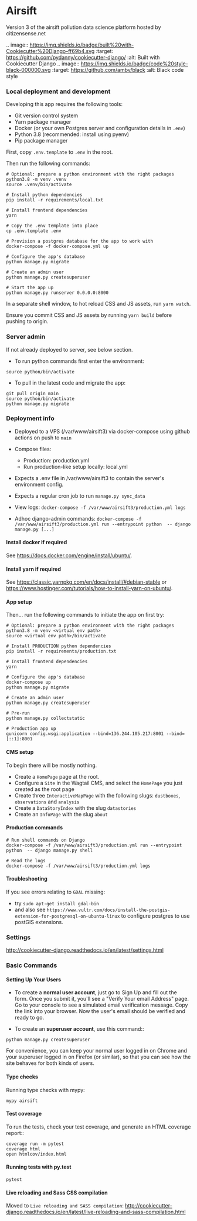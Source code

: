 # Airsift

Version 3 of the airsift pollution data science platform hosted by citizensense.net 

.. image:: https://img.shields.io/badge/built%20with-Cookiecutter%20Django-ff69b4.svg
     :target: https://github.com/pydanny/cookiecutter-django/
     :alt: Built with Cookiecutter Django
.. image:: https://img.shields.io/badge/code%20style-black-000000.svg
     :target: https://github.com/ambv/black
     :alt: Black code style

### Local deployment and development

Developing this app requires the following tools:

- Git version control system
- Yarn package manager
- Docker (or your own Postgres server and configuration details in `.env`)
- Python 3.8 (recommended: install using pyenv)
- Pip package manager

First, copy `.env.template` to `.env` in the root.

Then run the following commands:

```shell
# Optional: prepare a python environment with the right packages
python3.8 -m venv .venv
source .venv/bin/activate

# Install python dependencies
pip install -r requirements/local.txt

# Install frontend dependencies
yarn

# Copy the .env template into place
cp .env.template .env

# Provision a postgres database for the app to work with
docker-compose -f docker-compose.yml up

# Configure the app's database
python manage.py migrate

# Create an admin user
python manage.py createsuperuser

# Start the app up
python manage.py runserver 0.0.0.0:8000
```

In a separate shell window, to hot reload CSS and JS assets, run `yarn watch`.

Ensure you commit CSS and JS assets by running `yarn build` before pushing to origin.

### Server admin

If not already deployed to server, see below section.

- To run python commands first enter the environment:

```
source python/bin/activate
```

- To pull in the latest code and migrate the app:

```
git pull origin main
source python/bin/activate
python manage.py migrate
```

### Deployment info

- Deployed to a VPS (/var/www/airsift3) via docker-compose using github actions on push to `main`

- Compose files:
  - Production: production.yml
  - Run production-like setup locally: local.yml

- Expects a .env file in /var/www/airsift3 to contain the server's environment config.

- Expects a regular cron job to run `manage.py sync_data`

- View logs: `docker-compose -f /var/www/airsift3/production.yml logs`

- Adhoc django-admin commands: `docker-compose -f /var/www/airsift3/production.yml run --entrypoint python  -- django manage.py [...]`

#### Install docker if required

See https://docs.docker.com/engine/install/ubuntu/.

#### Install yarn if required
 See https://classic.yarnpkg.com/en/docs/install/#debian-stable or https://www.hostinger.com/tutorials/how-to-install-yarn-on-ubuntu/.

#### App setup

Then... run the following commands to initiate the app on first try:

```shell
# Optional: prepare a python environment with the right packages
python3.8 -m venv <virtual env path>
source <virtual env path>/bin/activate

# Install PRODUCTION python dependencies
pip install -r requirements/production.txt

# Install frontend dependencies
yarn

# Configure the app's database
docker-compose up
python manage.py migrate

# Create an admin user
python manage.py createsuperuser

# Pre-run
python manage.py collectstatic

# Production app up
gunicorn config.wsgi:application --bind=136.244.105.217:8001 --bind=[::1]:8001
```

#### CMS setup
To begin there will be mostly nothing.

- Create a `HomePage` page at the root.
- Configure a `Site` in the Wagtail CMS, and select the `HomePage` you just created as the root page
- Create three `InteractiveMapPage` with the following slugs: `dustboxes`, `observations` and `analysis`
- Create a `DataStoryIndex` with the slug `datastories`
- Create an `InfoPage` with the slug `about`

#### Production commands

```
# Run shell commands on Django
docker-compose -f /var/www/airsift3/production.yml run --entrypoint python  -- django manage.py shell

# Read the logs
docker-compose -f /var/www/airsift3/production.yml logs
```

#### Troubleshooting

If you see errors relating to `GDAL` missing:

- try `sudo apt-get install gdal-bin`
- and also see `https://www.vultr.com/docs/install-the-postgis-extension-for-postgresql-on-ubuntu-linux` to configure postgres to use postGIS extensions.

### Settings

http://cookiecutter-django.readthedocs.io/en/latest/settings.html

### Basic Commands

#### Setting Up Your Users

* To create a **normal user account**, just go to Sign Up and fill out the form. Once you submit it, you'll see a "Verify Your email Address" page. Go to your console to see a simulated email verification message. Copy the link into your browser. Now the user's email should be verified and ready to go.

* To create an **superuser account**, use this command::

```shell
python manage.py createsuperuser
```

For convenience, you can keep your normal user logged in on Chrome and your superuser logged in on Firefox (or similar), so that you can see how the site behaves for both kinds of users.

#### Type checks

Running type checks with mypy:

```shell
mypy airsift
```

#### Test coverage

To run the tests, check your test coverage, and generate an HTML coverage report::

```shell
coverage run -m pytest
coverage html
open htmlcov/index.html
```

#### Running tests with py.test

```shell
pytest
```

#### Live reloading and Sass CSS compilation

Moved to `Live reloading and SASS compilation`: http://cookiecutter-django.readthedocs.io/en/latest/live-reloading-and-sass-compilation.html



